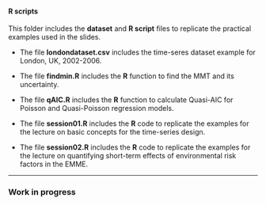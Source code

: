#### R scripts

This folder includes the **dataset** and **R script** files to replicate the practical examples used in the slides.

* The file **londondataset.csv** includes the time-seres dataset example for London, UK, 2002-2006.

* The file **findmin.R** includes the **R** function to find the MMT and its uncertainty. 

* The file **qAIC.R** includes the **R** function to calculate Quasi-AIC for Poisson and Quasi-Poisson regression models.

* The file **session01.R** includes the **R** code to replicate the examples for the lecture on basic concepts for the time-series design.

* The file **session02.R** includes the **R** code to replicate the examples for the lecture on quantifying short-term effects of environmental risk factors in the EMME.

---

### Work in progress
